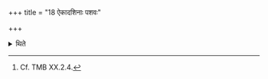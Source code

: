 +++
title = "18 ऐकादशिनाः पशवः"

+++

<details><summary>थिते</summary>

18. The victims of the group of eleven (should be used in the Aptoryāma sacrifice mentioned in the next Sūtra)[^1].  

[^1]: Cf. TMB XX.2.4. 
</details>
